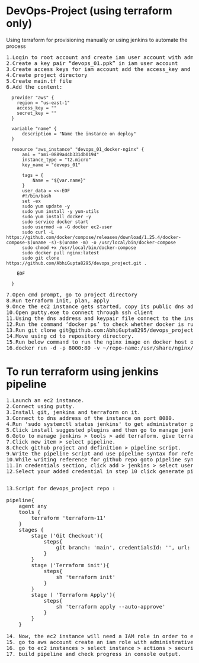 # DevOps-Project (using terraform only)
Using terraform for provisioning manually or using jenkins to automate the process
<pre>
1.Login to root account and create iam user account with administrative access
2.Create a key pair “devops_01.ppk” in iam user account
3.Create access keys for iam account add the access_key and secret_key in .tf file
4.Create project directory
5.Create main.tf file
6.Add the content:
</pre>

      provider "aws" {
        region = "us-east-1"
        access_key = ""
        secret_key = ""
      }
      
      variable "name" {
          description = "Name the instance on deploy"
      }

      resource "aws_instance" "devops_01_docker-nginx" {
          ami = "ami-0889a44b331db0194"
          instance_type = "t2.micro"
          key_name = "devops_01"

          tags = {
              Name = "${var.name}"
          }
          user_data = <<-EOF
          #!/bin/bash
          set -ex
          sudo yum update -y
          sudo yum install -y yum-utils
          sudo yum install docker -y
          sudo service docker start
          sudo usermod -a -G docker ec2-user
          sudo curl -L https://github.com/docker/compose/releases/download/1.25.4/docker-compose-$(uname -s)-$(uname -m) -o /usr/local/bin/docker-compose
          sudo chmod +x /usr/local/bin/docker-compose
          sudo docker pull nginx:latest
          sudo git clone https://github.com/AbhiGupta8295/devops_project.git .

        EOF

      }
<pre>
7.Open cmd prompt, go to project directory
8.Run terraform init, plan, apply
9.Once the ec2 instance gets started, copy its public dns address
10.Open putty.exe to connect through ssh client
11.Using the dns address and keypair file connect to the instance
12.Run the command ‘docker ps’ to check whether docker is running or not
13.Run git clone git@github.com:AbhiGupta8295/devops_project.git to add the repository in the 	docker.
14.Move using cd to repository directory. 
15.Run below command to run the nginx image on docker host on port 8000
16.docker run -d -p 8000:80 -v ~/repo-name:/usr/share/nginx/html --name your-nginx-name-here nginx
</pre>

# To run terraform using jenkins pipeline
<pre>
1.Launch an ec2 instance.
2.Connect using putty.
3.Install git, jenkins and terraform on it.
3.Connect to dns address of the instance on port 8080.
4.Run 'sudo systemctl status jenkins' to get administrator password for connecting into jenkins GUI.
5.Click install suggested plugins and then go to manage jenkins > plugins > available plugins > search terraform and install without restart.
6.Goto to manage jenkins > tools > add terraform. give terraform name (e.g terraform-11, terraform-15), uncheck install automatically, add path ( to get path run   'which terraform' on putty which is connected to the instance. e.g /usr/bin/), apply and save.
7.Click new item > select pipeline.
8.Check github project and definition > pipeline script.
9.Write the pipeline script and use pipeline syntax for reference.
10.While writing reference for github repo goto pipeline syntax > snippet generator > select git from dropdown and add relevant details.
11.In credentials section, click add > jenkins > select username with password > username and password.
12.Select your added credential in step 10 click generate pipeline script. copy and paste in jenkins script.
</pre>
<pre>

13.Script for devops_project repo :

pipeline{
    agent any
    tools {
        terraform 'terraform-11'
    }
    stages {
        stage ('Git Checkout'){
            steps{
                git branch: 'main', credentialsId: '', url: 'https://github.com/AbhiGupta8295/devops_project'
            }
        }
        stage ('Terraform init'){
            steps{
                sh 'terraform init'
            }
        }
        stage ( 'Terraform Apply'){
            steps{
                sh 'terraform apply --auto-approve'
            }
        }
    }

14. Now, the ec2 instance will need a IAM role in order to execute AWS commands (mentioned in main.tf).
15. go to aws account create an iam role with administrative access.
16. go to ec2 instances > select instance > actions > security > modify iam > attach and save.
17. build pipeline and check progress in console output.
</pre>
